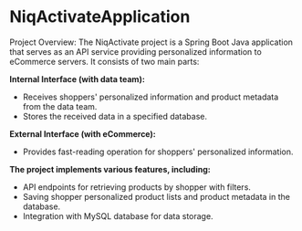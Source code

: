 # NiqActivateApplication
Project Overview: 
The NiqActivate project is a Spring Boot Java application that serves as an API service providing personalized information to eCommerce servers. It consists of two main parts:

**Internal Interface (with data team):**
  * Receives shoppers' personalized information and product metadata from the data team.
  * Stores the received data in a specified database.

**External Interface (with eCommerce):**
  * Provides fast-reading operation for shoppers' personalized information.

**The project implements various features, including:**
  * API endpoints for retrieving products by shopper with filters.
  * Saving shopper personalized product lists and product metadata in the database.
  * Integration with MySQL database for data storage.
